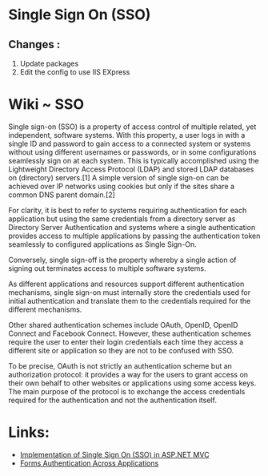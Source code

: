 # Single Sign On (SSO)

## Changes : 
<ol>
<li>Update packages</li>
<li>Edit the config to use IIS EXpress</li>
</ol>

# Wiki ~ SSO
Single sign-on (SSO) is a property of access control of multiple related, yet independent, software systems. With this property, a user logs in with a single ID and password to gain access to a connected system or systems without using different usernames or passwords, or in some configurations seamlessly sign on at each system. This is typically accomplished using the Lightweight Directory Access Protocol (LDAP) and stored LDAP databases on (directory) servers.[1] A simple version of single sign-on can be achieved over IP networks using cookies but only if the sites share a common DNS parent domain.[2]

For clarity, it is best to refer to systems requiring authentication for each application but using the same credentials from a directory server as Directory Server Authentication and systems where a single authentication provides access to multiple applications by passing the authentication token seamlessly to configured applications as Single Sign-On.

Conversely, single sign-off is the property whereby a single action of signing out terminates access to multiple software systems.

As different applications and resources support different authentication mechanisms, single sign-on must internally store the credentials used for initial authentication and translate them to the credentials required for the different mechanisms.

Other shared authentication schemes include OAuth, OpenID, OpenID Connect and Facebook Connect. However, these authentication schemes require the user to enter their login credentials each time they access a different site or application so they are not to be confused with SSO.

To be precise, OAuth is not strictly an authentication scheme but an authorization protocol: it provides a way for the users to grant access on their own behalf to other websites or applications using some access keys. The main purpose of the protocol is to exchange the access credentials required for the authentication and not the authentication itself.


# Links:
<ul>
<li>
<a href="http://arunendapally.com/post/implementation-of-single-sign-on-(sso)-in-asp.net-mvc">Implementation of Single Sign On (SSO) in ASP.NET MVC</a>
</li>
<li>
<a href="https://msdn.microsoft.com/en-us/library/eb0zx8fc.aspx">Forms Authentication Across Applications</a>
</li>
</ul>





